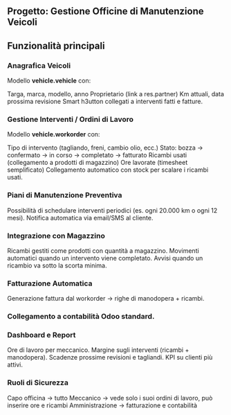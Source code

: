 <h2>Progetto: Gestione Officine di Manutenzione Veicoli</h2>


<h2>Funzionalità principali</h2>


<h3>Anagrafica Veicoli</h3>


Modello <b>vehicle.vehicle</b> con:

Targa, marca, modello, anno
Proprietario (link a res.partner)
Km attuali, data prossima revisione
Smart h3utton collegati a interventi fatti e fatture.


<h3>Gestione Interventi / Ordini di Lavoro</h3>


Modello <b>vehicle.workorder</b> con:

Tipo di intervento (tagliando, freni, cambio olio, ecc.)
Stato: bozza → confermato → in corso → completato → fatturato
Ricambi usati (collegamento a prodotti di magazzino)
Ore lavorate (timesheet semplificato)
Collegamento automatico con stock per scalare i ricambi usati.


<h3>Piani di Manutenzione Preventiva</h3>

Possibilità di schedulare interventi periodici (es. ogni 20.000 km o ogni 12 mesi).
Notifica automatica via email/SMS al cliente.


<h3>Integrazione con Magazzino</h3>

Ricambi gestiti come prodotti con quantità a magazzino.
Movimenti automatici quando un intervento viene completato.
Avvisi quando un ricambio va sotto la scorta minima.


<h3>Fatturazione Automatica</h3>

Generazione fattura dal workorder → righe di manodopera + ricambi.

<h3>Collegamento a contabilità Odoo standard.</h3>

<h3>Dashboard e Report</h3>

Ore di lavoro per meccanico.
Margine sugli interventi (ricambi + manodopera).
Scadenze prossime revisioni e tagliandi.
KPI su clienti più attivi.

<h3>Ruoli di Sicurezza</h3>

Capo officina → tutto
Meccanico → vede solo i suoi ordini di lavoro, può inserire ore e ricambi
Amministrazione → fatturazione e contabilità